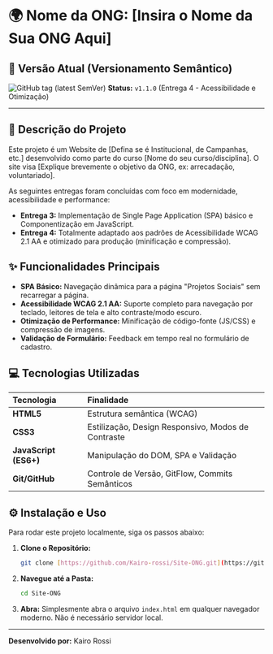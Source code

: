 # 🌍 Nome da ONG: [Insira o Nome da Sua ONG Aqui]

## 🚀 Versão Atual (Versionamento Semântico)
![GitHub tag (latest SemVer)](https://img.shields.io/github/v/tag/Kairo-rossi/Site-ONG?label=Vers%C3%A3o&style=flat-square&sort=semver)
**Status:** `v1.1.0` (Entrega 4 - Acessibilidade e Otimização)

---

## 📝 Descrição do Projeto

Este projeto é um Website de [Defina se é Institucional, de Campanhas, etc.] desenvolvido como parte do curso [Nome do seu curso/disciplina]. O site visa [Explique brevemente o objetivo da ONG, ex: arrecadação, voluntariado].

As seguintes entregas foram concluídas com foco em modernidade, acessibilidade e performance:

* **Entrega 3:** Implementação de Single Page Application (SPA) básico e Componentização em JavaScript.
* **Entrega 4:** Totalmente adaptado aos padrões de Acessibilidade WCAG 2.1 AA e otimizado para produção (minificação e compressão).

## ✨ Funcionalidades Principais

* **SPA Básico:** Navegação dinâmica para a página "Projetos Sociais" sem recarregar a página.
* **Acessibilidade WCAG 2.1 AA:** Suporte completo para navegação por teclado, leitores de tela e alto contraste/modo escuro.
* **Otimização de Performance:** Minificação de código-fonte (JS/CSS) e compressão de imagens.
* **Validação de Formulário:** Feedback em tempo real no formulário de cadastro.

## 💻 Tecnologias Utilizadas

| Tecnologia | Finalidade |
| :--- | :--- |
| **HTML5** | Estrutura semântica (WCAG) |
| **CSS3** | Estilização, Design Responsivo, Modos de Contraste |
| **JavaScript (ES6+)** | Manipulação do DOM, SPA e Validação |
| **Git/GitHub** | Controle de Versão, GitFlow, Commits Semânticos |

## ⚙️ Instalação e Uso

Para rodar este projeto localmente, siga os passos abaixo:

1.  **Clone o Repositório:**
    ```bash
    git clone [https://github.com/Kairo-rossi/Site-ONG.git](https://github.com/Kairo-rossi/Site-ONG.git)
    ```
2.  **Navegue até a Pasta:**
    ```bash
    cd Site-ONG
    ```
3.  **Abra:** Simplesmente abra o arquivo `index.html` em qualquer navegador moderno. Não é necessário servidor local.

---

**Desenvolvido por:** Kairo Rossi
